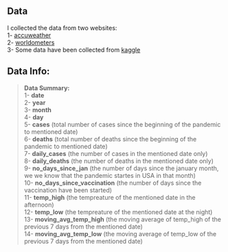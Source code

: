 ## Data
I collected the data from two websites:  
1- [accuweather](https://www.accuweather.com/en/us/new-york/10007/january-weather/349727?year=2020)  
2- [worldometers](https://www.worldometers.info/coronavirus/)  
3- Some data have been collected from [kaggle](https://www.kaggle.com/)

## Data Info:
> **Data Summary:**  
1- **date**   
2- **year**  
3- **month**  
4- **day**  
5- **cases** (total number of cases since the beginning of the pandemic to mentioned date)  
6- **deaths** (total number of deaths since the beginning of the pandemic to mentioned date)  
7- **daily_cases** (the number of cases in the mentioned date only)  
8- **daily_deaths** (the number of deaths in the mentioned date only)  
9- **no_days_since_jan** (the number of days since the january month, we we know that the pandemic startes in USA in that month)  
10- **no_days_since_vaccination** (the number of days since the vaccination have been started)  
11- **temp_high** (the tempreature of the mentioned date in the afternoon)  
12- **temp_low** (the tempreature of the mentioned date at the night)  
13- **moving_avg_temp_high** (the moving average of temp_high of the previous 7 days from the mentioned date)  
14- **moving_avg_temp_low** (the moving average of temp_low of the previous 7 days from the mentioned date)
